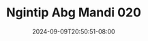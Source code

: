--- 
title: "Ngintip Abg Mandi 020"
description: "nonton bokep Ngintip Abg Mandi 020 dood   terbaru"
date: 2024-09-09T20:50:51-08:00
file_code: "yq4jr39phsuf"
draft: false
cover: "2lkroc91qpxpiiog.jpg"
tags: ["Ngintip", "Abg", "Mandi", "bokep-indo", "bokep-viral", "bokep-ig"]
length: 32
fld_id: "1235893"
foldername: "Asupan Ngintip"
categories: ["Asupan Ngintip"]
views: 53
---
